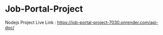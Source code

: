 # Job-Portal-Project
Nodejs Project
Live Link : https://job-portal-project-7030.onrender.com/api-doc/

